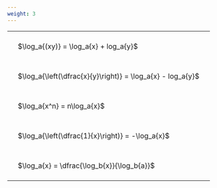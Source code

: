 ```yaml
---
weight: 3
---
```


<style type="text/css">
#T_c43d1 th.col_heading {
  text-align: left;
  font-size: 1em;
}
#T_c43d1 td {
  text-align: left;
  font-size: 1em;
  padding: 1.5em;
}
</style>
<table id="T_c43d1">
  <thead>
  </thead>
  <tbody>
    <tr>
      <td id="T_c43d1_row0_col0" class="data row0 col0" >$\log_a{(xy)} = \log_a{x} + log_a{y}$</td>
    </tr>
    <tr>
      <td id="T_c43d1_row1_col0" class="data row1 col0" >$\log_a{\left(\dfrac{x}{y}\right)} = \log_a{x} - log_a{y}$</td>
    </tr>
    <tr>
      <td id="T_c43d1_row2_col0" class="data row2 col0" >$\log_a{x^n} = n\log_a{x}$</td>
    </tr>
    <tr>
      <td id="T_c43d1_row3_col0" class="data row3 col0" >$\log_a{\left(\dfrac{1}{x}\right)} = -\log_a{x}$</td>
    </tr>
    <tr>
      <td id="T_c43d1_row4_col0" class="data row4 col0" >$\log_a{x} = \dfrac{\log_b{x}}{\log_b{a}}$</td>
    </tr>
  </tbody>
</table>
